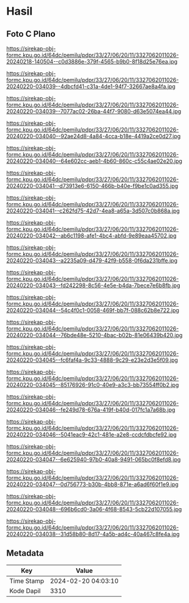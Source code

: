 # Hasil

## Foto C Plano

https://sirekap-obj-formc.kpu.go.id/64dc/pemilu/pdpr/33/27/06/20/11/3327062011026-20240218-140504--c0d3886e-379f-4565-b9b0-8f18d25e76ea.jpg

https://sirekap-obj-formc.kpu.go.id/64dc/pemilu/pdpr/33/27/06/20/11/3327062011026-20240220-034039--4dbcfd41-c31a-4de1-94f7-32667ae8a4fa.jpg

https://sirekap-obj-formc.kpu.go.id/64dc/pemilu/pdpr/33/27/06/20/11/3327062011026-20240220-034039--7077ac02-26ba-44f7-9080-d63e5074ea44.jpg

https://sirekap-obj-formc.kpu.go.id/64dc/pemilu/pdpr/33/27/06/20/11/3327062011026-20240220-034040--92ae24d8-4a84-4cca-b18e-4419a2ce0d27.jpg

https://sirekap-obj-formc.kpu.go.id/64dc/pemilu/pdpr/33/27/06/20/11/3327062011026-20240220-034040--64e602cc-aeb1-4b60-860c-c55c4ae02e20.jpg

https://sirekap-obj-formc.kpu.go.id/64dc/pemilu/pdpr/33/27/06/20/11/3327062011026-20240220-034041--d73913e6-6150-466b-b40e-f9be1c0ad355.jpg

https://sirekap-obj-formc.kpu.go.id/64dc/pemilu/pdpr/33/27/06/20/11/3327062011026-20240220-034041--c262fd75-42d7-4ea8-a65a-3d507c0b868a.jpg

https://sirekap-obj-formc.kpu.go.id/64dc/pemilu/pdpr/33/27/06/20/11/3327062011026-20240220-034042--ab6c1198-afe1-4bc4-abfd-9e89eaa45702.jpg

https://sirekap-obj-formc.kpu.go.id/64dc/pemilu/pdpr/33/27/06/20/11/3327062011026-20240220-034043--a2235a09-d479-42f9-b558-0f6da231bffe.jpg

https://sirekap-obj-formc.kpu.go.id/64dc/pemilu/pdpr/33/27/06/20/11/3327062011026-20240220-034043--fd242298-8c56-4e5e-b4da-7bece7e6b8fb.jpg

https://sirekap-obj-formc.kpu.go.id/64dc/pemilu/pdpr/33/27/06/20/11/3327062011026-20240220-034044--54c4f0c1-0058-469f-bb7f-088c62b8e722.jpg

https://sirekap-obj-formc.kpu.go.id/64dc/pemilu/pdpr/33/27/06/20/11/3327062011026-20240220-034044--76bde48e-5210-4bac-b02b-81e06439b420.jpg

https://sirekap-obj-formc.kpu.go.id/64dc/pemilu/pdpr/33/27/06/20/11/3327062011026-20240220-034045--fc6faf4a-9c33-4888-9c29-e23e2d3e5f09.jpg

https://sirekap-obj-formc.kpu.go.id/64dc/pemilu/pdpr/33/27/06/20/11/3327062011026-20240220-034045--85176926-91c0-40e9-a3c3-bb73554ff0b2.jpg

https://sirekap-obj-formc.kpu.go.id/64dc/pemilu/pdpr/33/27/06/20/11/3327062011026-20240220-034046--fe249d78-676a-419f-b40d-017fc1a7a68b.jpg

https://sirekap-obj-formc.kpu.go.id/64dc/pemilu/pdpr/33/27/06/20/11/3327062011026-20240220-034046--5041eac9-42c1-481e-a2e8-ccdcfdbcfe92.jpg

https://sirekap-obj-formc.kpu.go.id/64dc/pemilu/pdpr/33/27/06/20/11/3327062011026-20240220-034047--6e625940-97b0-40a8-9491-065bc0f8efd8.jpg

https://sirekap-obj-formc.kpu.go.id/64dc/pemilu/pdpr/33/27/06/20/11/3327062011026-20240220-034047--0d756773-b30b-4bb8-871e-a6ad6f60f1e9.jpg

https://sirekap-obj-formc.kpu.go.id/64dc/pemilu/pdpr/33/27/06/20/11/3327062011026-20240220-034048--696b6cd0-3a06-4f68-8543-5cb22d107055.jpg

https://sirekap-obj-formc.kpu.go.id/64dc/pemilu/pdpr/33/27/06/20/11/3327062011026-20240220-034038--31d58b80-8d17-4a5b-ad4c-40a467c8fe4a.jpg


## Metadata

| Key        | Value               |
| ---------- | ------------------- |
| Time Stamp | 2024-02-20 04:03:10 |
| Kode Dapil | 3310                |



